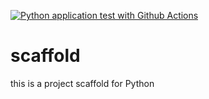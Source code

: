 [![Python application test with Github Actions](https://github.com/mfcastillodsg/scaffold/actions/workflows/main.yml/badge.svg)](https://github.com/mfcastillodsg/scaffold/actions/workflows/main.yml)

# scaffold
this is a project scaffold for Python
